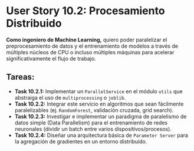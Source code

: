 
# User Story 10.2: Procesamiento Distribuido

**Como ingeniero de Machine Learning,** quiero poder paralelizar el preprocesamiento de datos y el entrenamiento de modelos a través de múltiples núcleos de CPU o incluso múltiples máquinas para acelerar significativamente el flujo de trabajo.

## Tareas:

- **Task 10.2.1:** Implementar un `ParallelService` en el módulo `utils` que abstraiga el uso de `multiprocessing` o `joblib`.
- **Task 10.2.2:** Integrar este servicio en algoritmos que sean fácilmente paralelizables (ej. `RandomForest`, validación cruzada, grid search).
- **Task 10.2.3:** Investigar e implementar un paradigma de paralelismo de datos simple (Data Parallelism) para el entrenamiento de redes neuronales (dividir un batch entre varios dispositivos/procesos).
- **Task 10.2.4:** Diseñar una arquitectura básica de `Parameter Server` para la agregación de gradientes en un entorno distribuido.
